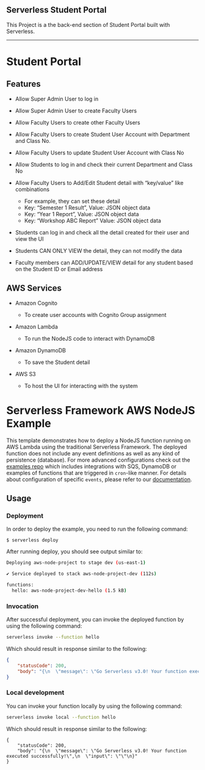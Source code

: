 <!--
title: 'AWS NodeJS Example'
description: 'This template demonstrates how to deploy a NodeJS function running on AWS Lambda using the traditional Serverless Framework.'
layout: Doc
framework: v3
platform: AWS
language: nodeJS
priority: 1
authorLink: 'https://github.com/serverless'
authorName: 'Serverless, inc.'
authorAvatar: 'https://avatars1.githubusercontent.com/u/13742415?s=200&v=4'
-->

## Serverless Student Portal

This Project is a the back-end section of Student Portal built with Serverless.

---
# Student Portal



## Features

- Allow Super Admin User to log in

- Allow Super Admin User to create Faculty Users

- Allow Faculty Users to create other Faculty Users

- Allow Faculty Users to create Student User Account with Department and Class No.

- Allow Faculty Users to update Student User Account with Class No

- Allow Students to log in and check their current Department and Class No

- Allow Faculty Users to Add/Edit Student detail with “key/value” like combinations

  - For example, they can set these detail
  - Key: “Semester 1 Result”, Value: JSON object data 
  - Key: “Year 1 Report”, Value: JSON object data
  - Key: “Workshop ABC Report” Value: JSON object data

- Students can log in and check all the detail created for their user and view the UI

- Students CAN ONLY VIEW the detail, they can not modify the data

- Faculty members can ADD/UPDATE/VIEW detail for any student based on the Student ID or Email address


## AWS Services

- Amazon Cognito 

  - To create user accounts with Cognito Group assignment

- Amazon Lambda

  - To run the NodeJS code to interact with DynamoDB

- Amazon DynamoDB

  - To save the Student detail

- AWS S3

  - To host the UI for interacting with the system

# Serverless Framework AWS NodeJS Example

This template demonstrates how to deploy a NodeJS function running on AWS Lambda using the traditional Serverless Framework. The deployed function does not include any event definitions as well as any kind of persistence (database). For more advanced configurations check out the [examples repo](https://github.com/serverless/examples/) which includes integrations with SQS, DynamoDB or examples of functions that are triggered in `cron`-like manner. For details about configuration of specific `events`, please refer to our [documentation](https://www.serverless.com/framework/docs/providers/aws/events/).

## Usage

### Deployment

In order to deploy the example, you need to run the following command:

```
$ serverless deploy
```

After running deploy, you should see output similar to:

```bash
Deploying aws-node-project to stage dev (us-east-1)

✔ Service deployed to stack aws-node-project-dev (112s)

functions:
  hello: aws-node-project-dev-hello (1.5 kB)
```

### Invocation

After successful deployment, you can invoke the deployed function by using the following command:

```bash
serverless invoke --function hello
```

Which should result in response similar to the following:

```json
{
    "statusCode": 200,
    "body": "{\n  \"message\": \"Go Serverless v3.0! Your function executed successfully!\",\n  \"input\": {}\n}"
}
```

### Local development

You can invoke your function locally by using the following command:

```bash
serverless invoke local --function hello
```

Which should result in response similar to the following:

```
{
    "statusCode": 200,
    "body": "{\n  \"message\": \"Go Serverless v3.0! Your function executed successfully!\",\n  \"input\": \"\"\n}"
}
```
